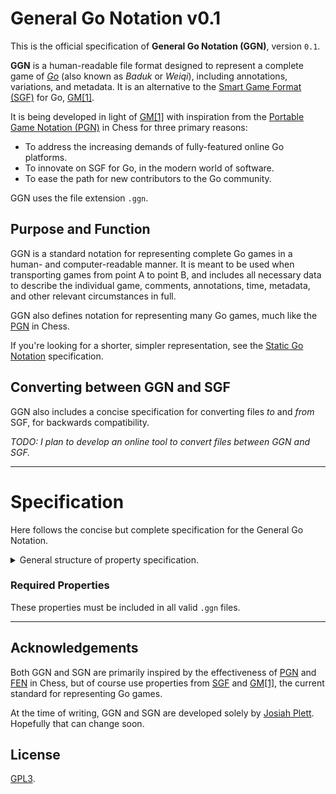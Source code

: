 # General Go Notation v0.1

This is the official specification of **General Go Notation (GGN)**, version `0.1`.

**GGN** is a human-readable file format designed to represent a complete game of [_Go_](<https://en.wikipedia.org/wiki/Go_(game)>) (also known as _Baduk_ or _Weiqi_), including annotations, variations, and metadata. It is an alternative to the [Smart Game Format (SGF)](https://www.red-bean.com/sgf/) for Go, [GM[1]](https://www.red-bean.com/sgf/go.html).

It is being developed in light of [GM[1]](https://www.red-bean.com/sgf/go.html) with inspiration from the [Portable Game Notation (PGN)](https://en.wikipedia.org/wiki/Portable_Game_Notation) in Chess for three primary reasons:

- To address the increasing demands of fully-featured online Go platforms.
- To innovate on SGF for Go, in the modern world of software.
- To ease the path for new contributors to the Go community.

GGN uses the file extension `.ggn`.

## Purpose and Function

GGN is a standard notation for representing complete Go games in a human- and computer-readable manner. It is meant to be used when transporting games from point A to point B, and includes all necessary data to describe the individual game, comments, annotations, time, metadata, and other relevant circumstances in full.

GGN also defines notation for representing many Go games, much like the [PGN](https://en.wikipedia.org/wiki/Portable_Game_Notation) in Chess.

If you're looking for a shorter, simpler representation, see the [Static Go Notation](SGN.md) specification.

## Converting between GGN and SGF

GGN also includes a concise specification for converting files _to_ and _from_ SGF, for backwards compatibility.

_TODO: I plan to develop an online tool to convert files between GGN and SGF._

---

# Specification

Here follows the concise but complete specification for the General Go Notation.

<details>
<summary>General structure of property specification.</summary>
<br>

The way GGN specifies properties is intentionally concise, while fully descriptive. Some properties have unique formats, but the general property format is as follows.

**Human Attribute Name:** `Code`

`type` _OR_ [`list`, `of`, `values`]

Description of the meaning or usage of the attribute.

<details>
<summary>Example of <code>Code</code></summary>
<br>

```
[Code: value]
```

</details>

---

</details>

### Required Properties

These properties must be included in all valid `.ggn` files.

---

## Acknowledgements

Both GGN and SGN are primarily inspired by the effectiveness of [PGN](https://en.wikipedia.org/wiki/Portable_Game_Notation) and [FEN](https://en.wikipedia.org/wiki/Forsyth%E2%80%93Edwards_Notation) in Chess, but of course use properties from [SGF](https://www.red-bean.com/sgf/) and [GM[1]](https://www.red-bean.com/sgf/go.html), the current standard for representing Go games.

At the time of writing, GGN and SGN are developed solely by [Josiah Plett](https://plett.dev/). Hopefully that can change soon.

## License

[GPL3](../LICENSE).
